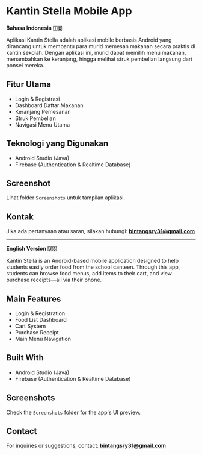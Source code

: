 # Kantin Stella Mobile App

**Bahasa Indonesia 🇮🇩**

Aplikasi Kantin Stella adalah aplikasi mobile berbasis Android yang dirancang untuk membantu para murid memesan makanan secara praktis di kantin sekolah. Dengan aplikasi ini, murid dapat memilih menu makanan, menambahkan ke keranjang, hingga melihat struk pembelian langsung dari ponsel mereka.

## Fitur Utama
- Login & Registrasi
- Dashboard Daftar Makanan
- Keranjang Pemesanan
- Struk Pembelian
- Navigasi Menu Utama

## Teknologi yang Digunakan
- Android Studio (Java)
- Firebase (Authentication & Realtime Database)

## Screenshot
Lihat folder `Screenshots` untuk tampilan aplikasi.

## Kontak
Jika ada pertanyaan atau saran, silakan hubungi: **bintangsry31@gmail.com**

---

**English Version 🇺🇸**

Kantin Stella is an Android-based mobile application designed to help students easily order food from the school canteen. Through this app, students can browse food menus, add items to their cart, and view purchase receipts—all via their phone.

## Main Features
- Login & Registration
- Food List Dashboard
- Cart System
- Purchase Receipt
- Main Menu Navigation

## Built With
- Android Studio (Java)
- Firebase (Authentication & Realtime Database)

## Screenshots
Check the `Screenshots` folder for the app's UI preview.

## Contact
For inquiries or suggestions, contact: **bintangsry31@gmail.com**
